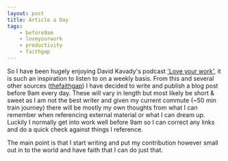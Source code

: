```yaml
---
layout: post
title: Article a Day
tags:
    - before9am
    - loveyourwork
    - productivity
    - faithgap
---
```


So I have been hugely enjoying David Kavady's podcast ['Love your work'](http://kadavy.net/blog/posts/love-your-work-my-new-podcast/), it is such an inspiration to listen to on a weekly basis. From this and several other sources ([thefaithgap](http://thec3.uk/Media/Player.aspx?media_id=173287&file_id=185290)) I have decided to write and publish a blog post before 9am every day. These will vary in length but most likely be short & sweet as I am not the best writer and given my current commute (~50 min train journey) there will be mostly my own thoughts from what I can remember when referencing external material or what I can dream up. Luckily I normally get into work well before 9am so I can correct any links and do a quick check against things I reference.

The main point is that I start writing and put my contribution however small out in to the world and have faith that I can do just that.
